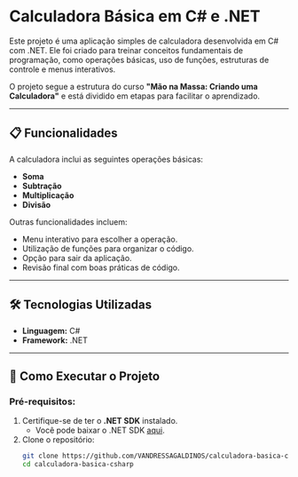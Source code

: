 # Calculadora Básica em C# e .NET

Este projeto é uma aplicação simples de calculadora desenvolvida em C# com .NET. Ele foi criado para treinar conceitos fundamentais de programação, como operações básicas, uso de funções, estruturas de controle e menus interativos.

O projeto segue a estrutura do curso **"Mão na Massa: Criando uma Calculadora"** e está dividido em etapas para facilitar o aprendizado.

---

## 📋 Funcionalidades

A calculadora inclui as seguintes operações básicas:
- **Soma**
- **Subtração**
- **Multiplicação**
- **Divisão**

Outras funcionalidades incluem:
- Menu interativo para escolher a operação.
- Utilização de funções para organizar o código.
- Opção para sair da aplicação.
- Revisão final com boas práticas de código.

---

## 🛠️ Tecnologias Utilizadas

- **Linguagem:** C#
- **Framework:** .NET

---

## 🚀 Como Executar o Projeto

### Pré-requisitos:
1. Certifique-se de ter o **.NET SDK** instalado.
   - Você pode baixar o .NET SDK [aqui](https://dotnet.microsoft.com/download).
2. Clone o repositório:
   ```bash
   git clone https://github.com/VANDRESSAGALDINOS/calculadora-basica-csharp.git
   cd calculadora-basica-csharp
